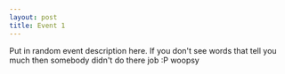```yaml
---
layout: post
title: Event 1
---
```


Put in random event description here. If you don't see words that tell you much then somebody didn't do there job :P woopsy

